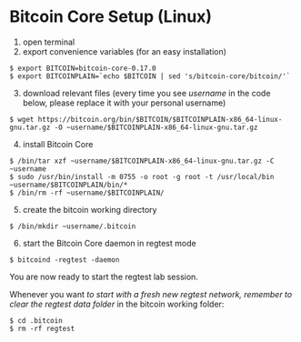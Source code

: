 # Bitcoin Core Setup (Linux)

1. open terminal
2. export convenience variables (for an easy installation)
  ```
  $ export BITCOIN=bitcoin-core-0.17.0
  $ export BITCOINPLAIN=`echo $BITCOIN | sed 's/bitcoin-core/bitcoin/'`
  ```
3. download relevant files (every time you see _username_ in the code below, please replace it with your personal username)
  ```
  $ wget https://bitcoin.org/bin/$BITCOIN/$BITCOINPLAIN-x86_64-linux-gnu.tar.gz -O ~username/$BITCOINPLAIN-x86_64-linux-gnu.tar.gz
  ```
4. install Bitcoin Core
  ```
  $ /bin/tar xzf ~username/$BITCOINPLAIN-x86_64-linux-gnu.tar.gz -C ~username
  $ sudo /usr/bin/install -m 0755 -o root -g root -t /usr/local/bin ~username/$BITCOINPLAIN/bin/*
  $ /bin/rm -rf ~username/$BITCOINPLAIN/
  ```
5. create the bitcoin working directory
  ```
  $ /bin/mkdir ~username/.bitcoin
  ```
6. start the Bitcoin Core daemon in regtest mode
  ```
  $ bitcoind -regtest -daemon
  ```

You are now ready to start the regtest lab session.

Whenever you want *to start with a fresh new regtest network, remember to clear the regtest data folder* in the bitcoin working folder:
```
$ cd .bitcoin
$ rm -rf regtest
```
